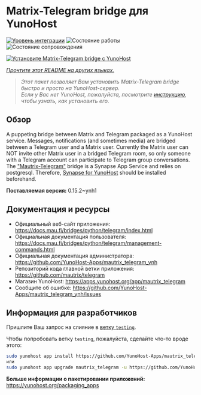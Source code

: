 <!--
Важно: этот README был автоматически сгенерирован <https://github.com/YunoHost/apps/tree/master/tools/readme_generator>
Он НЕ ДОЛЖЕН редактироваться вручную.
-->

# Matrix-Telegram bridge для YunoHost

[![Уровень интеграции](https://apps.yunohost.org/badge/integration/mautrix_telegram)](https://ci-apps.yunohost.org/ci/apps/mautrix_telegram/)
![Состояние работы](https://apps.yunohost.org/badge/state/mautrix_telegram)
![Состояние сопровождения](https://apps.yunohost.org/badge/maintained/mautrix_telegram)

[![Установите Matrix-Telegram bridge с YunoHost](https://install-app.yunohost.org/install-with-yunohost.svg)](https://install-app.yunohost.org/?app=mautrix_telegram)

*[Прочтите этот README на других языках.](./ALL_README.md)*

> *Этот пакет позволяет Вам установить Matrix-Telegram bridge быстро и просто на YunoHost-сервер.*  
> *Если у Вас нет YunoHost, пожалуйста, посмотрите [инструкцию](https://yunohost.org/install), чтобы узнать, как установить его.*

## Обзор

A puppeting bridge between Matrix and Telegram packaged as a YunoHost service. Messages, notifications (and sometimes media) are bridged between a Telegram user and a Matrix user. Currently the Matrix user can NOT invite other Matrix user in a bridged Telegram room, so only someone with a Telegram account can participate to Telegram group conversations. The ["Mautrix-Telegram"](https://docs.mau.fi/bridges/python/telegram/index.html) bridge is a Synapse App Service and relies on postgresql. Therefore, [Synapse for YunoHost](https://github.com/YunoHost-Apps/synapse_ynh) should be installed beforehand.


**Поставляемая версия:** 0.15.2~ynh1
## Документация и ресурсы

- Официальный веб-сайт приложения: <https://docs.mau.fi/bridges/python/telegram/index.html>
- Официальная документация пользователя: <https://docs.mau.fi/bridges/python/telegram/management-commands.html>
- Официальная документация администратора: <https://github.com/YunoHost-Apps/mautrix_telegram_ynh>
- Репозиторий кода главной ветки приложения: <https://github.com/mautrix/telegram>
- Магазин YunoHost: <https://apps.yunohost.org/app/mautrix_telegram>
- Сообщите об ошибке: <https://github.com/YunoHost-Apps/mautrix_telegram_ynh/issues>

## Информация для разработчиков

Пришлите Ваш запрос на слияние в [ветку `testing`](https://github.com/YunoHost-Apps/mautrix_telegram_ynh/tree/testing).

Чтобы попробовать ветку `testing`, пожалуйста, сделайте что-то вроде этого:

```bash
sudo yunohost app install https://github.com/YunoHost-Apps/mautrix_telegram_ynh/tree/testing --debug
или
sudo yunohost app upgrade mautrix_telegram -u https://github.com/YunoHost-Apps/mautrix_telegram_ynh/tree/testing --debug
```

**Больше информации о пакетировании приложений:** <https://yunohost.org/packaging_apps>

